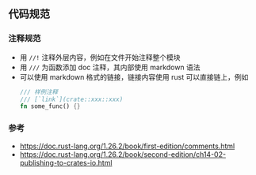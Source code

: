 ## 代码规范

### 注释规范
- 用 `//!` 注释外层内容，例如在文件开始注释整个模块
- 用 `///` 为函数添加 doc 注释，其内部使用 markdown 语法
- 可以使用 markdown 格式的链接，链接内容使用 rust 可以直接链上，例如
  ```rust
  /// 样例注释
  /// [`link`](crate::xxx::xxx)
  fn some_func() {}
  ```

### 参考
- https://doc.rust-lang.org/1.26.2/book/first-edition/comments.html
- https://doc.rust-lang.org/1.26.2/book/second-edition/ch14-02-publishing-to-crates-io.html